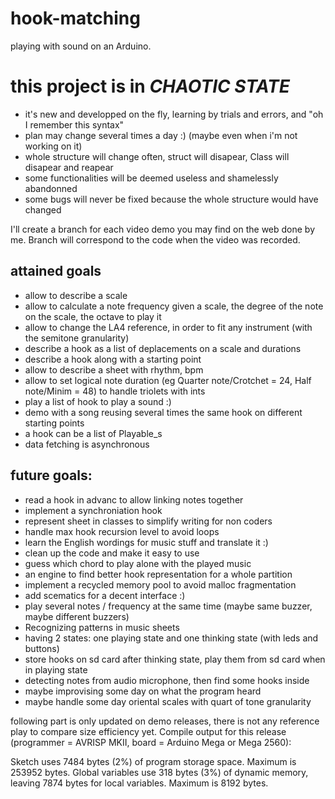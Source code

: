 # hook-matching
playing with sound on an Arduino.

# this project is in _*CHAOTIC STATE*_ 
  - it's new and developped on the fly, learning by trials and errors, and "oh I remember this syntax"
  - plan may change several times a day :) (maybe even when i'm not working on it)
  - whole structure will change often, struct will disapear, Class will disapear and reapear
  - some functionalities will be deemed useless and shamelessly abandonned
  - some bugs will never be fixed because the whole structure would have changed

I'll create a branch for each video demo you may find on the web done by me. Branch will correspond to the code when the video was recorded.

## attained goals
 - allow to describe a scale
 - allow to calculate a note frequency given a scale, the degree of the note on the scale, the octave to play it 
 - allow to change the LA4 reference, in order to fit any instrument (with the semitone granularity)
 - describe a hook as a list of deplacements on a scale and durations
 - describe a hook along with a starting point
 - allow to describe a sheet with rhythm, bpm
 - allow to set logical note duration (eg Quarter note/Crotchet = 24, Half note/Minim = 48) to handle triolets with ints
 - play a list of hook to play a sound :) 
 - demo with a song reusing several times the same hook on different starting points
 - a hook can be a list of Playable_s
 - data fetching is asynchronous
 
## future goals:
 - read a hook in advanc to allow linking notes together
 - implement a synchroniation hook
 - represent sheet in classes to simplify writing for non coders
 - handle max hook recursion level to avoid loops
 - learn the English wordings for music stuff and translate it :)
 - clean up the code and make it easy to use
 - guess which chord to play alone with the played music
 - an engine to find better hook representation for a whole partition
 - implement a recycled memory pool to avoid malloc fragmentation
 - add scematics for a decent interface :)
 - play several notes / frequency at the same time (maybe same buzzer, maybe different buzzers)
 - Recognizing patterns in music sheets
 - having 2 states: one playing state and one thinking state (with leds and buttons)
 - store hooks on sd card after thinking state, play them from sd card when in playing state
 - detecting notes from audio microphone, then find some hooks inside
 - maybe improvising some day on what the program heard
 - maybe handle some day oriental scales with quart of tone granularity



following part is only updated on demo releases, there is not any reference play to compare size efficiency yet.
Compile output for this release (programmer = AVRISP MKII, board = Arduino Mega or Mega 2560): 

Sketch uses 7484 bytes (2%) of program storage space. Maximum is 253952 bytes.
Global variables use 318 bytes (3%) of dynamic memory, leaving 7874 bytes for local variables. Maximum is 8192 bytes.
